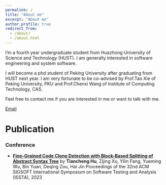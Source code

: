 ```yaml
---
permalink: /
title: "About me"
excerpt: "About me"
author_profile: true
redirect_from: 
  - /about/
  - /about.html
---
```


I’m a fourth year undergraduate student from Huazhong University of Science and Technology (HUST). I am generally interested in software engineering and system software.

I will become a phd student of Peking University after graduating from HUST next year. I am very fortunate to be co-advised by Prof.Tao Xie of Peking University, PKU and Prof.Chenxi Wang of Institute of Computing Technology, CAS.

Feel free to contact me if you are interested in me or want to talk with me.

[Email](mailto:u202012050@hust.edu.cn)

# Publication 

### Conference

- [**Fine-Grained Code Clone Detection with Block-Based Splitting of Abstract Syntax Tree**](https://dl.acm.org/doi/10.1145/3597926.3598040)
  by **Tiancheng Hu**, Zijing Xu, Yilin Fang, Yueming Wu, Bin Yuan, Deqing Zou, Hai Jin
  Proceedings of the 32nd ACM SIGSOFT International Symposium on Software Testing and Analysis (ISSTA), 2023

